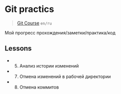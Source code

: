 # Git practics

> [Git Course](https://ru.hexlet.io/courses/intro_to_git) `en/ru`

Мой прогресс прохождения/заметки/практика/код

## Lessons

- 05. Анализ истории изменений
- 07. Отмена изменений в рабочей директории
- 08. Отмена коммитов
